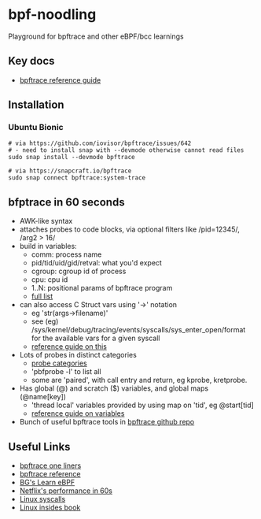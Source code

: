 # bpf-noodling

Playground for bpftrace and other eBPF/bcc learnings

## Key docs

* [bpftrace reference guide](https://github.com/iovisor/bpftrace/blob/master/docs/reference_guide.md)

## Installation

### Ubuntu Bionic

    # via https://github.com/iovisor/bpftrace/issues/642
    # - need to install snap with --devmode otherwise cannot read files
    sudo snap install --devmode bpftrace

    # via https://snapcraft.io/bpftrace
    sudo snap connect bpftrace:system-trace

## bfptrace in 60 seconds

* AWK-like syntax
* attaches probes to code blocks, via optional filters like /pid=12345/, /arg2 > 16/
* build in variables:
  * comm: process name
  * pid/tid/uid/gid/retval: what you'd expect
  * cgroup: cgroup id of process
  * cpu: cpu id
  * $1..$N: positional params of bpftrace program
  * [full list](https://github.com/iovisor/bpftrace/blob/master/docs/reference_guide.md#variables)
* can also access C Struct vars using '->' notation
  * eg 'str(args->filename)'
  * see (eg) /sys/kernel/debug/tracing/events/syscalls/sys_enter_open/format
    for the available vars for a given syscall
  * [reference guide on this](https://github.com/iovisor/bpftrace/blob/master/docs/reference_guide.md#4---c-struct-navigation)
* Lots of probes in distinct categories
  * [probe categories](https://github.com/iovisor/bpftrace/blob/master/docs/reference_guide.md#probes)
  * 'pbfprobe -l' to list all
  * some are 'paired', with call entry and return, eg kprobe, kretprobe.
* Has global (@) and scratch ($) variables, and global maps (@name[key])
  * 'thread local' variables provided by using map on 'tid', eg @start[tid]
  * [reference guide on variables](https://github.com/iovisor/bpftrace/blob/master/docs/reference_guide.md#variables)
* Bunch of useful bpftrace tools in [bpftrace github repo](https://github.com/iovisor/bpftrace/blob/master/tools)

## Useful Links 

* [bpftrace one liners](https://github.com/iovisor/bpftrace/blob/master/docs/tutorial_one_liners.md)
* [bpftrace reference](https://github.com/iovisor/bpftrace/blob/master/docs/reference_guide.md)
* [BG's Learn eBPF](https://medium.com/netflix-techblog/linux-performance-analysis-in-60-000-milliseconds-accc10403c55)
* [Netflix's performance in 60s](https://medium.com/netflix-techblog/linux-performance-analysis-in-60-000-milliseconds-accc10403c55)
* [Linux syscalls](https://github.com/torvalds/linux/blob/16f73eb02d7e1765ccab3d2018e0bd98eb93d973/arch/x86/entry/syscalls/syscall_64.tbl)
* [Linux insides book](https://0xax.gitbooks.io/linux-insides/content/Theory/linux-theory-1.html)
